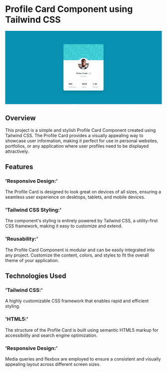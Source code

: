 # Profile Card Component using Tailwind CSS

![Card Component](./public/images/image.jpg)

## Overview

This project is a simple and stylish Profile Card Component created using Tailwind CSS. The Profile Card provides a visually appealing way to showcase user information, making it perfect for use in personal websites, portfolios, or any application where user profiles need to be displayed attractively.


## Features

### 'Responsive Design:'
The Profile Card is designed to look great on devices of all sizes, ensuring a seamless user experience on desktops, tablets, and mobile devices.
### 'Tailwind CSS Styling:'
The component's styling is entirely powered by Tailwind CSS, a utility-first CSS framework, making it easy to customize and extend.
### 'Reusability:'
The Profile Card Component is modular and can be easily integrated into any project. Customize the content, colors, and styles to fit the overall theme of your application.

## Technologies Used

### 'Tailwind CSS:'
A highly customizable CSS framework that enables rapid and efficient styling.
### 'HTML5:'
The structure of the Profile Card is built using semantic HTML5 markup for accessibility and search engine optimization.
### 'Responsive Design:'
Media queries and flexbox are employed to ensure a consistent and visually appealing layout across different screen sizes.
